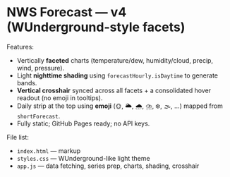 # NWS Forecast — v4 (WUnderground-style facets)

Features:
- Vertically **faceted** charts (temperature/dew, humidity/cloud, precip, wind, pressure).
- Light **nighttime shading** using `forecastHourly.isDaytime` to generate bands.
- **Vertical crosshair** synced across all facets + a consolidated hover readout (no emoji in tooltips).
- Daily strip at the top using **emoji** (🌞, 🌥️, 🌧️, ⛈️, ❄️, 🌫️, …) mapped from `shortForecast`.
- Fully static; GitHub Pages ready; no API keys.

File list:
- `index.html` — markup
- `styles.css` — WUnderground-like light theme
- `app.js` — data fetching, series prep, charts, shading, crosshair
